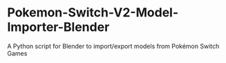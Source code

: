 # Pokemon-Switch-V2-Model-Importer-Blender
A Python script for Blender to import/export models from Pokémon Switch Games
